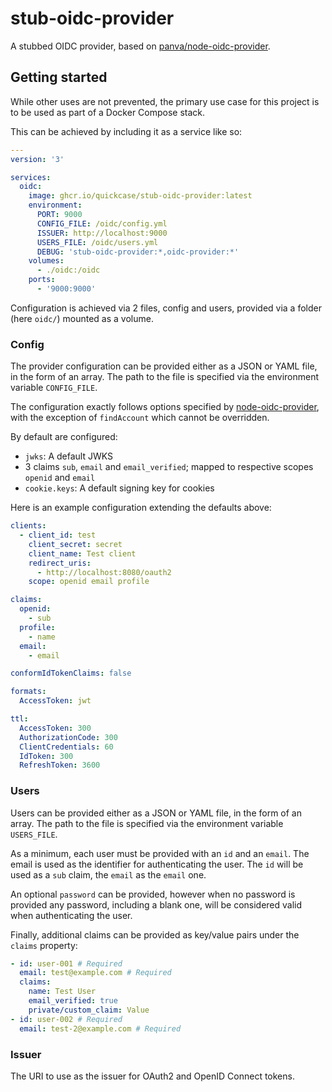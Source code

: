 # stub-oidc-provider

A stubbed OIDC provider, based on [panva/node-oidc-provider](https://github.com/panva/node-oidc-provider).

## Getting started

While other uses are not prevented, the primary use case for this project is to be used as part of a Docker Compose stack.

This can be achieved by including it as a service like so:
```yml
---
version: '3'

services:
  oidc:
    image: ghcr.io/quickcase/stub-oidc-provider:latest
    environment:
      PORT: 9000
      CONFIG_FILE: /oidc/config.yml
      ISSUER: http://localhost:9000
      USERS_FILE: /oidc/users.yml
      DEBUG: 'stub-oidc-provider:*,oidc-provider:*'
    volumes:
      - ./oidc:/oidc
    ports:
      - '9000:9000'
```

Configuration is achieved via 2 files, config and users, provided via a folder (here `oidc/`) mounted as a volume.

### Config

The provider configuration can be provided either as a JSON or YAML file, in the form of an array.
The path to the file is specified via the environment variable `CONFIG_FILE`.

The configuration exactly follows options specified by [node-oidc-provider](https://github.com/panva/node-oidc-provider/blob/v6.x/docs/README.md#configuration-options), with the exception of `findAccount` which cannot be overridden.

By default are configured:
- `jwks`: A default JWKS
- 3 claims `sub`, `email` and `email_verified`; mapped to respective scopes `openid` and `email`
- `cookie.keys`: A default signing key for cookies

Here is an example configuration extending the defaults above:

```yml
clients:
  - client_id: test
    client_secret: secret
    client_name: Test client
    redirect_uris:
      - http://localhost:8080/oauth2
    scope: openid email profile

claims:
  openid:
    - sub
  profile:
    - name
  email:
    - email

conformIdTokenClaims: false

formats:
  AccessToken: jwt

ttl:
  AccessToken: 300
  AuthorizationCode: 300
  ClientCredentials: 60
  IdToken: 300
  RefreshToken: 3600
```

### Users

Users can be provided either as a JSON or YAML file, in the form of an array.
The path to the file is specified via the environment variable `USERS_FILE`.

As a minimum, each user must be provided with an `id` and an `email`. The email is used as the identifier for authenticating the user.
The `id` will be used as a `sub` claim, the `email` as the `email` one.

An optional `password` can be provided, however when no password is provided any password, including a blank one, will be considered valid when authenticating the user.

Finally, additional claims can be provided as key/value pairs under the `claims` property: 

```yml
- id: user-001 # Required
  email: test@example.com # Required
  claims:
    name: Test User
    email_verified: true
    private/custom_claim: Value
- id: user-002 # Required
  email: test-2@example.com # Required
```

### Issuer

The URI to use as the issuer for OAuth2 and OpenID Connect tokens.
